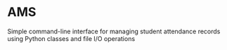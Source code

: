# AMS
Simple command-line interface for managing student attendance records using Python classes and file I/O operations
